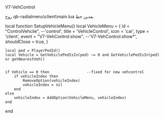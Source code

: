 


V7-VehControl



روح qb-radialmenu\client\main.lua بعدين حط 

local function SetupVehicleMenu()
    local VehicleMenu = {
        id = "ControlVehcile", --'control',
        title = 'VehicleControl',
        icon = 'car',
        type = 'client',
        event = "V7-VehControl:show", --'V7-VehControl:show*',
       shouldClose = true,
    }

    local ped = PlayerPedId()
    local Vehicle = GetVehiclePedIsIn(ped) ~= 0 and GetVehiclePedIsIn(ped) or getNearestVeh()
   

    if Vehicle == 0 then                 --fixed for new vehcontrol
        if vehicleIndex then
            RemoveOption(vehicleIndex)
            vehicleIndex = nil
        end
    else
        vehicleIndex = AddOption(VehicleMenu, vehicleIndex)
    end
end 
